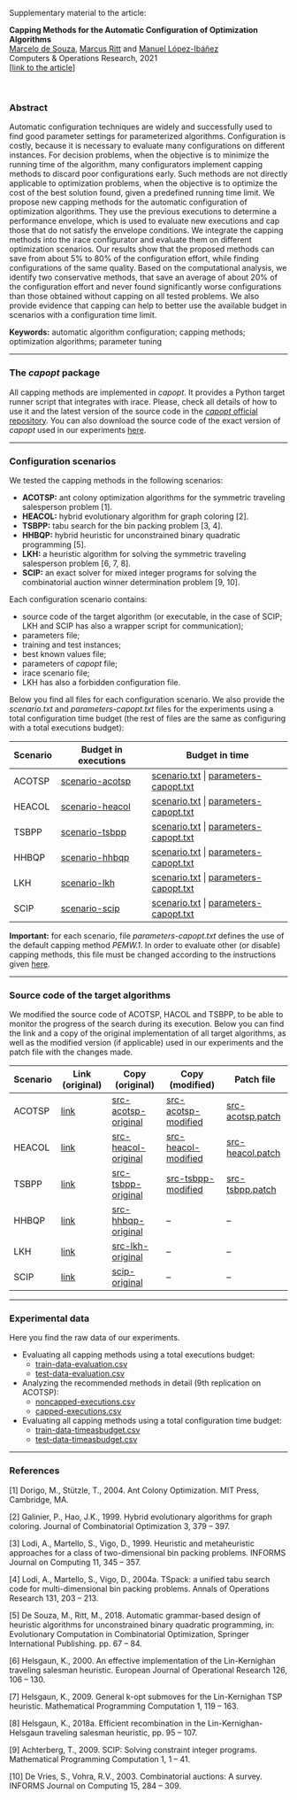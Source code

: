 Supplementary material to the article:

**Capping Methods for the Automatic Configuration of Optimization Algorithms**<br>
[Marcelo de Souza][marcelo], [Marcus Ritt][marcus] and [Manuel López-Ibáñez][manuel]<br>
Computers & Operations Research, 2021<br>
[[link to the article](https://www.sciencedirect.com/science/article/abs/pii/S0305054821003300)]

<br>

### Abstract
Automatic configuration techniques are widely and successfully used to find good parameter settings for parameterized algorithms. Configuration is costly, because it is necessary to evaluate many configurations on different instances. For decision problems, when the objective is to minimize the running time of the algorithm, many configurators implement capping methods to discard poor configurations early. Such methods are not directly applicable to optimization problems, when the objective is to optimize the cost of the best solution found, given a predefined running time limit. We propose new capping methods for the automatic configuration of optimization algorithms. They use the previous executions to determine a performance envelope, which is used to evaluate new executions and cap those that do not satisfy the envelope conditions. We integrate the capping methods into the irace configurator and evaluate them on different optimization scenarios. Our results show that the proposed methods can save from about 5% to 80% of the configuration effort, while finding configurations of the same quality. Based on the computational analysis, we identify two conservative methods, that save an average of about 20% of the configuration effort and never found significantly worse configurations than those obtained without capping on all tested problems. We also provide evidence that capping can help to better use the available budget in scenarios with a configuration time limit.

**Keywords:** automatic algorithm configuration; capping methods; optimization algorithms; parameter tuning

***

### The *capopt* package

All capping methods are implemented in *capopt*. It provides a Python target runner script that integrates with irace. Please, check all details of how to use it and the latest version of the source code in the [*capopt* official repository](https://github.com/souzamarcelo/capopt). You can also download the source code of the exact version of *capopt* used in our experiments [here](files/src/capopt.zip).

***

### Configuration scenarios

We tested the capping methods in the following scenarios:

+ **ACOTSP:** ant colony optimization algorithms for the symmetric traveling salesperson problem [1].
+ **HEACOL:** hybrid evolutionary algorithm for graph coloring [2].
+ **TSBPP:** tabu search for the bin packing problem [3, 4].
+ **HHBQP:** hybrid heuristic for unconstrained binary quadratic programming [5].
+ **LKH:** a heuristic algorithm for solving the symmetric traveling salesperson problem [6, 7, 8].
+ **SCIP:** an exact solver for mixed integer programs for solving the combinatorial auction winner determination problem [9, 10].

Each configuration scenario contains:
+ source code of the target algorithm (or executable, in the case of SCIP; LKH and SCIP has also a wrapper script for communication);
+ parameters file;
+ training and test instances;
+ best known values file;
+ parameters of *capopt* file;
+ irace scenario file;
+ LKH has also a forbidden configuration file.

Below you find all files for each configuration scenario. We also provide the *scenario.txt* and *parameters-capopt.txt* files for the experiments using a total configuration time budget (the rest of files are the same as configuring with a total executions budget):

| Scenario | Budget in executions | Budget in time |
|-|-|-|
| ACOTSP | [scenario-acotsp](files/budget-executions/scenario-acotsp) | [scenario.txt](files/budget-time/acotsp/scenario.txt) \| [parameters-capopt.txt](files/budget-time/acotsp/parameters-capopt.txt) |
| HEACOL | [scenario-heacol](files/budget-executions/scenario-heacol) | [scenario.txt](files/budget-time/heacol/scenario.txt) \| [parameters-capopt.txt](files/budget-time/heacol/parameters-capopt.txt) |
| TSBPP | [scenario-tsbpp](files/budget-executions/scenario-tsbpp) | [scenario.txt](files/budget-time/tsbpp/scenario.txt) \| [parameters-capopt.txt](files/budget-time/tsbpp/parameters-capopt.txt) |
| HHBQP | [scenario-hhbqp](files/budget-executions/scenario-hhbqp) | [scenario.txt](files/budget-time/hhbqp/scenario.txt) \| [parameters-capopt.txt](files/budget-time/hhbqp/parameters-capopt.txt) |
| LKH | [scenario-lkh](files/budget-executions/scenario-lkh) | [scenario.txt](files/budget-time/lkh/scenario.txt) \| [parameters-capopt.txt](files/budget-time/lkh/parameters-capopt.txt) |
| SCIP | [scenario-scip](files/budget-executions/scenario-scip) | [scenario.txt](files/budget-time/scip/scenario.txt) \| [parameters-capopt.txt](files/budget-time/scip/parameters-capopt.txt) |


**Important:** for each scenario, file *parameters-capopt.txt* defines the use of the default capping method *PEMW.1*. In order to evaluate other (or disable) capping methods, this file must be changed according to the instructions given [here](https://github.com/souzamarcelo/capopt/blob/master/examples/parameters-capopt.txt).

***

### Source code of the target algorithms

We modified the source code of ACOTSP, HACOL and TSBPP, to be able to monitor the progress of the search during its execution. Below you can find the link and a copy of the original implementation of all target algorithms, as well as the modified version (if applicable) used in our experiments and the patch file with the changes made.

| Scenario | Link (original) | Copy (original) | Copy (modified) | Patch file |
|-|-|-|-|-|
| ACOTSP | [link](http://www.aco-metaheuristic.org/aco-code/public-software.html) | [src-acotsp-original](files/src/src-acotsp-original.zip) | [src-acotsp-modified](files/src/src-acotsp-modified.zip) | [src-acotsp.patch](files/src/src-acotsp.patch) |
| HEACOL | [link](http://rhydlewis.eu/resources/gCol.zip) | [src-heacol-original](files/src/src-heacol-original.zip) | [src-heacol-modified](files/src/src-heacol-modified.zip) | [src-heacol.patch](files/src/src-heacol.patch) |
| TSBPP | [link](http://or.dei.unibo.it/research_pages/ORcodes/TSpack.html) | [src-tsbpp-original](files/src/src-tsbpp-original.zip) | [src-tsbpp-modified](files/src/src-tsbpp-modified.zip) | [src-tsbpp.patch](files/src/src-tsbpp.patch) |
| HHBQP | [link](https://github.com/souzamarcelo/hhbqp) | [src-hhbqp-original](files/src/src-hhbqp-original.zip) | – | – |
| LKH | [link](http://webhotel4.ruc.dk/~keld/research/LKH) | [src-lkh-original](files/src/src-lkh-original.zip) | – | – |
| SCIP | [link](https://scipopt.org/index.php#download) | [scip-original](files/src/scip-original.zip) | – | – |


***

### Experimental data

Here you find the raw data of our experiments.

+ Evaluating all capping methods using a total executions budget:
  + [train-data-evaluation.csv](files/experimental-data/train-data-evaluation.csv)
  + [test-data-evaluation.csv](files/experimental-data/test-data-evaluation.csv)
+ Analyzing the recommended methods in detail (9th replication on ACOTSP):
  + [noncapped-executions.csv](files/experimental-data/noncapped-executions.csv)
  + [capped-executions.csv](files/experimental-data/capped-executions.csv)
+ Evaluating all capping methods using a total configuration time budget:
  + [train-data-timeasbudget.csv](files/experimental-data/train-data-timeasbudget.csv)
  + [test-data-timeasbudget.csv](files/experimental-data/test-data-timeasbudget.csv)


***


### References

[1] Dorigo, M., Stützle, T., 2004. Ant Colony Optimization. MIT Press, Cambridge, MA.

[2] Galinier, P., Hao, J.K., 1999. Hybrid evolutionary algorithms for graph coloring. Journal of Combinatorial Optimization 3, 379 – 397.

[3] Lodi, A., Martello, S., Vigo, D., 1999. Heuristic and metaheuristic approaches for a class of two-dimensional bin packing problems. INFORMS Journal on Computing 11, 345 – 357.

[4] Lodi, A., Martello, S., Vigo, D., 2004a. TSpack: a unified tabu search code for multi-dimensional bin packing problems. Annals of Operations Research 131, 203 – 213.

[5] De Souza, M., Ritt, M., 2018. Automatic grammar-based design of heuristic algorithms for unconstrained binary quadratic programming, in: Evolutionary Computation in Combinatorial Optimization, Springer International Publishing. pp. 67 – 84.

[6] Helsgaun, K., 2000. An effective implementation of the Lin-Kernighan traveling salesman heuristic. European Journal of Operational Research 126, 106 – 130.

[7] Helsgaun, K., 2009. General k-opt submoves for the Lin-Kernighan TSP heuristic. Mathematical Programming Computation 1, 119 – 163.

[8] Helsgaun, K., 2018a. Efficient recombination in the Lin-Kernighan-Helsgaun traveling salesman heuristic, pp. 95 – 107.

[9] Achterberg, T., 2009. SCIP: Solving constraint integer programs. Mathematical Programming Computation 1, 1 – 41.

[10] De Vries, S., Vohra, R.V., 2003. Combinatorial auctions: A survey. INFORMS Journal on Computing 15, 284 – 309.


[marcelo]: https://souzamarcelo.github.io
[marcus]: https://www.inf.ufrgs.br/~mrpritt
[manuel]: http://lopez-ibanez.eu
[capopt]: https://github.com/souzamarcelo/capopt
[python]: https://www.python.org
[r]: https://www.r-project.org
[irace]: http://iridia.ulb.ac.be/irace
[rpy2]: https://rpy2.github.io
[psutil]: https://psutil.readthedocs.io/en/latest
[example-acotsp]: https://github.com/capopt/capopt/tree/master/examples/acotsp
[iracedoc]: https://cran.r-project.org/web/packages/irace/vignettes/irace-package.pdf

[capopt-download]: files/capopt.zip
[acotsp]: http://www.aco-metaheuristic.org/aco-code/public-software.html
[heacol]: http://rhydlewis.eu/resources/gCol.zip
[tsbpp]: http://or.dei.unibo.it/research_pages/ORcodes/TSpack.html
[hhbqp]: https://github.com/souzamarcelo/hhbqp
[src-acotsp]: files/acotsp.zip
[src-heacol]: files/heacol.zip
[src-tsbpp]: files/tsbpp.zip
[src-hhbqp]: files/hhbqp.zip
[par-acotsp]: files/parameters-acotsp.txt
[par-heacol]: files/parameters-heacol.txt
[par-tsbpp]: files/parameters-tsbpp.txt
[par-hhbqp]: files/parameters-hhbqp.txt
[bkv-acotsp]: files/bkv-acotsp.txt
[bkv-heacol]: files/bkv-heacol.txt
[bkv-tsbpp]: files/bkv-tsbpp.txt
[bkv-hhbqp]: files/bkv-hhbqp.txt
[train-acotsp]: files/train-acotsp.zip
[train-heacol]: files/train-heacol.zip
[train-tsbpp]: files/train-tsbpp.zip
[train-hhbqp]: files/train-hhbqp.zip
[test-acotsp]: files/test-acotsp.zip
[test-heacol]: files/test-heacol.zip
[test-tsbpp]: files/test-tsbpp.zip
[test-hhbqp]: files/test-hhbqp.zip
[parc-acotsp]: files/parameters-capopt-acotsp.txt
[parc-heacol]: files/parameters-capopt-heacol.txt
[parc-tsbpp]: files/parameters-capopt-tsbpp.txt
[parc-hhbqp]: files/parameters-capopt-hhbqp.txt
[scenario-acotsp]: files/scenario-acotsp.txt
[scenario-heacol]: files/scenario-heacol.txt
[scenario-tsbpp]: files/scenario-tsbpp.txt
[scenario-hhbqp]: files/scenario-hhbqp.txt
[train-data-evaluation]: files/train-data-evaluation.csv
[test-data-evaluation]: files/test-data-evaluation.csv
[train-data-timeasbudget]: files/train-data-timeasbudget.csv
[test-data-timeasbudget]: files/test-data-timeasbudget.csv
[noncapped]: files/noncapped-executions.csv
[capped]: files/capped-executions.csv
